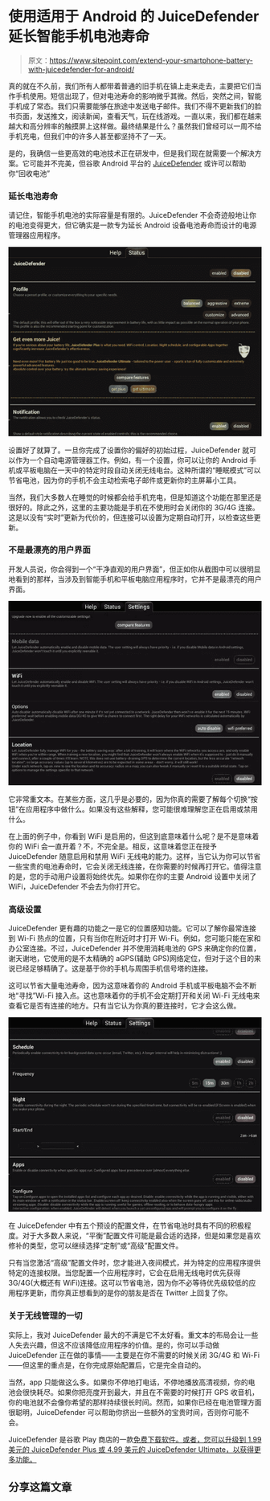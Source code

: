 # 使用适用于 Android 的 JuiceDefender 延长智能手机电池寿命

> 原文：<https://www.sitepoint.com/extend-your-smartphone-battery-with-juicedefender-for-android/>

真的就在不久前，我们所有人都带着普通的旧手机在镇上走来走去，主要把它们当作手机使用。短信出现了，但对电池寿命的影响微乎其微。然后，突然之间，智能手机成了常态。我们只需要能够在旅途中发送电子邮件。我们不得不更新我们的脸书页面，发送推文，阅读新闻，查看天气，玩在线游戏。一直以来，我们都在越来越大和高分辨率的触摸屏上这样做。最终结果是什么？虽然我们曾经可以一周不给手机充电，但我们中的许多人甚至都坚持不了一天。

是的，我确信一些更高效的电池技术正在研发中，但是我们现在就需要一个解决方案。它可能并不完美，但谷歌 Android 平台的 [JuiceDefender](https://play.google.com/store/apps/details?id=com.latedroid.juicedefender&hl=en) 或许可以帮助你“回收电池”

### 延长电池寿命

请记住，智能手机电池的实际容量是有限的。JuiceDefender 不会奇迹般地让你的电池变得更大，但它确实是一款专为延长 Android 设备电池寿命而设计的电源管理器应用程序。

![JuiceDefender for Android](img/64d77ea20699c2bfbb80be891a8870aa.png)

设置好了就算了。一旦你完成了设置你的偏好的初始过程，JuiceDefender 就可以作为一个自动电源管理器工作。例如，有一个设置，你可以让你的 Android 手机或平板电脑在一天中的特定时段自动关闭无线电台。这种所谓的“睡眠模式”可以节省电池，因为你的手机不会主动检索电子邮件或更新你的主屏幕小工具。

当然，我们大多数人在睡觉的时候都会给手机充电，但是知道这个功能在那里还是很好的。除此之外，这里的主要功能是手机在不使用时会关闭你的 3G/4G 连接。这是以没有“实时”更新为代价的，但连接可以设置为定期自动打开，以检查这些更新。

### 不是最漂亮的用户界面

开发人员说，你会得到一个“干净直观的用户界面”，但正如你从截图中可以很明显地看到的那样，当涉及到智能手机和平板电脑应用程序时，它并不是最漂亮的用户界面。

![JuiceDefender for Android](img/6ce6fc427a9892e186f32db57d76f8dc.png)

它非常重文本。在某些方面，这几乎是必要的，因为你真的需要了解每个切换“按钮”在应用程序中做什么。如果没有这些解释，您可能很难理解您正在启用或禁用什么。

在上面的例子中，你看到 WiFi 是启用的，但这到底意味着什么呢？是不是意味着你的 WiFi 会一直开着？不，不完全是。相反，这意味着您正在授予 JuiceDefender 随意启用和禁用 WiFi 无线电的能力。这样，当它认为你可以节省一些宝贵的电池寿命时，它会关闭无线连接，在你需要的时候再打开它。值得注意的是，您的手动用户设置将始终优先。如果你在你的主要 Android 设置中关闭了 WiFi，JuiceDefender 不会去为你打开它。

### 高级设置

JuiceDefender 更有趣的功能之一是它的位置感知功能。它可以了解你最常连接到 Wi-Fi 热点的位置，只有当你在附近时才打开 Wi-Fi。例如，您可能只能在家和办公室连接。不过，JuiceDefender 并不使用消耗电池的 GPS 来确定你的位置，谢天谢地，它使用的是不太精确的 aGPS(辅助 GPS)网络定位，但对于这个目的来说已经足够精确了。这是基于你的手机与周围手机信号塔的连接。

这可以节省大量电池寿命，因为这意味着你的 Android 手机或平板电脑不会不断地“寻找”Wi-Fi 接入点。这也意味着你的手机不会定期打开和关闭 Wi-Fi 无线电来查看它是否有连接的地方。只有当它认为你真的要连接时，它才会这么做。

![JuiceDefender for Android](img/eb31627688e3e081d3dd492fcd91e9ee.png)

在 JuiceDefender 中有五个预设的配置文件，在节省电池时具有不同的积极程度。对于大多数人来说，“平衡”配置文件可能是最合适的选择，但是如果您是喜欢修补的类型，您可以继续选择“定制”或“高级”配置文件。

只有当您激活“高级”配置文件时，您才能进入夜间模式，并为特定的应用程序提供特定的连接权限。当您配置一个应用程序时，它会在启用无线电时优先获得 3G/4G(大概还有 WiFi)连接。这可以节省电池，因为你不必等待优先级较低的应用程序更新，而你真正想看到的是你的朋友是否在 Twitter 上回复了你。

### 关于无线管理的一切

实际上，我对 JuiceDefender 最大的不满是它不太好看。重文本的布局会让一些人失去兴趣，但这不应该降低应用程序的价值。是的，你可以手动做 JuiceDefender 正在做的事情——主要是在你不需要的时候关闭 3G/4G 和 Wi-Fi——但这里的重点是，在你完成原始配置后，它是完全自动的。

当然，app 只能做这么多。如果你不停地打电话，不停地播放高清视频，你的电池会很快耗尽。如果你把亮度开到最大，并且在不需要的时候打开 GPS 收音机，你的电池就不会像你希望的那样持续很长时间。然而，如果你已经在电池管理方面很聪明，JuiceDefender 可以帮助你挤出一些额外的宝贵时间，否则你可能不会。

JuiceDefender 是谷歌 Play 商店的一款[免费下载软件。或者，您可以升级到 1.99 美元的 JuiceDefender Plus 或 4.99 美元的 JuiceDefender Ultimate，以获得更多功能。](https://play.google.com/store/apps/details?id=com.latedroid.juicedefender&hl=en)

## 分享这篇文章